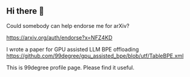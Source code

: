 ## Hi there 👋

Could somebody can help endorse me for arXiv?

https://arxiv.org/auth/endorse?x=NFZ4KD

I wrote a paper for GPU assisted LLM BPE offloading
https://github.com/99degree/gpu_assisted_bpe/blob/utf/TableBPE.xml

This is 99degree profile page. Please find it useful.

<!--
**99degree/99degree** is a ✨ _special_ ✨ repository because its `README.md` (this file) appears on your GitHub profile.

Here are some ideas to get you started:

- 🔭 I’m currently working on ...
- 🌱 I’m currently learning ...
- 👯 I’m looking to collaborate on ...
- 🤔 I’m looking for help with ...
- 💬 Ask me about ...
- 📫 How to reach me: ...
- 😄 Pronouns: ...
- ⚡ Fun fact: ...
-->
